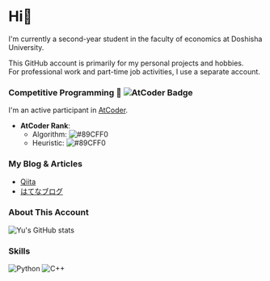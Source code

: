 # Hi👋

I'm currently a second-year student in the faculty of economics at Doshisha University.

This GitHub account is primarily for my personal projects and hobbies.  
For professional work and part-time job activities, I use a separate account.

### Competitive Programming 🚀 ![AtCoder Badge](https://img.shields.io/badge/AtCoder-007ACC?style=flat&logo=atcoder&logoColor=white)
I'm an active participant in [AtCoder](https://atcoder.jp/users/YuuuT).

- **AtCoder Rank**: 
  - Algorithm: ![#89CFF0](https://img.shields.io/badge/-light%20blue-89CFF0?style=flat)
  - Heuristic: ![#89CFF0](https://img.shields.io/badge/-light%20blue-89CFF0?style=flat)

### My Blog & Articles
- [Qiita](https://qiita.com/yukun_py)
- [はてなブログ](https://yukun-py.hatenablog.com/)

### About This Account
![Yu's GitHub stats](https://github-readme-stats.vercel.app/api?username=yu-0811&show_icons=true&theme=radical)

### Skills
![Python](https://img.shields.io/badge/Python-3776AB?style=flat&logo=python&logoColor=white)
![C++](https://img.shields.io/badge/C++-00599C?style=flat&logo=cplusplus&logoColor=white)
